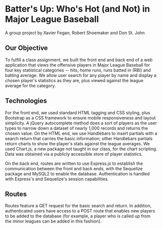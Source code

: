 # Batter's Up: Who's Hot (and Not) in Major League Baseball
A group project by Xavier Fegan, Robert Shoemaker and Don St. John
## Our Objective
To fulfill a class assignment, we built the front end and back end of a web application that views the offensive players in Major League Baseball for four key statistical categories -- hits, home runs, runs batted in (RBI) and batting average. We allow user search for any player by name and display a chosen player's statistics as they are, plus viewed against the league average for the category.
## Technologies
For the front end, we used standard HTML tagging and CSS styling, plus Bootstrap as a CSS framework to ensure mobile responsiveness and layout simplicity. A jQuery autocomplete method does a sort of players as the user types to narrow down a dataset of nearly 1,000 records and returns the chosen value. On the HTML end, we use Handlebars to insert partials with a search return that carries the basic information; other Handlebars partials return charts to show the player's stats against the league averages. We used Chart.js, a new package not taught in our class, for the chart scripting. Data was obtained via a publicly accessible store of player statistics.

On the back end, routes are written to use Express.js to establish the communication between the front and back ends, with the Sequelize package and MySQL2 to enable the database. Authentication is handled with Express's and Sequelize's session capabilities.
## Routes
Routes feature a GET request for the basic search and return. In addition, authenticated users have access to a POST route that enables new players to be added to the database (for example, a player who is called up from the minor leagues can be added in this fashion).
